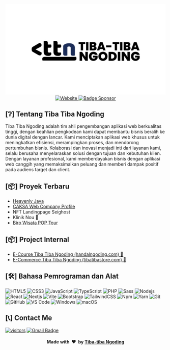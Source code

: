 <p align="center">
    <!-- badge TTN -->
    <img alt="Banner TTN" src="https://github.com/tibatibangoding/.github/blob/main/profile/src/twitter-card-ttn.jpg?raw=true">
    <br />
    <!-- badge website -->
    <a href="https://tibatibangoding.github.io">
      <img src="https://img.shields.io/badge/%F0%9F%8C%90-tibatibangoding.github.io-blue?style=for-the-badge" alt="Website" />
    </a>
    <!-- baddge sponsor-->
    <a href="https://saweria.co/nuflakbrr">
      <img alt="Badge Sponsor" src="https://img.shields.io/badge/sponsor-30363D?style=for-the-badge&logo=GitHub-Sponsors&logoColor=#white" />
    </a>
</p>

## [❔] Tentang Tiba Tiba Ngoding

Tiba Tiba Ngoding adalah tim ahli pengembangan aplikasi web berkualitas tinggi, dengan keahlian pengkodean kami dapat membantu bisnis beralih ke dunia digital dengan lancar. Kami menciptakan aplikasi web khusus untuk meningkatkan efisiensi, merampingkan proses, dan mendorong pertumbuhan bisnis. Kolaborasi dan inovasi menjadi inti dari layanan kami, selalu berusaha menyelaraskan solusi dengan tujuan dan kebutuhan klien. Dengan layanan profesional, kami memberdayakan bisnis dengan aplikasi web canggih yang memaksimalkan peluang dan memberi dampak positif pada audiens target dan client.

## [📦] Proyek Terbaru

- <a href="https://www.heavenlyjava.com/">Heavenly Java</a>
- <a href="https://www.cakrawalaskala.com/">CAKSA Web Company Profile</a>
- NFT Landingpage Seighost
- Klinik Nou 🚧
- <a href="https://www.poptour.id/">Biro Wisata POP Tour</a>

## [📦] Project Internal
- <a href="#">E-Course Tiba Tiba Ngoding (handalngoding.com) 🚧</a>
- <a href="#">E-Commerce Tiba Tiba Ngoding (tibatibastore.com) 🚧</a>

## [🛠] Bahasa Pemrograman dan Alat

![HTML5](https://img.shields.io/badge/-HTML5-%23E44D27?style=flat-square&logo=html5&logoColor=ffffff)
![CSS3](https://img.shields.io/badge/-CSS3-%231572B6?style=flat-square&logo=css3)
![JavaScript](https://img.shields.io/badge/-JavaScript-%23F7DF1C?style=flat-square&logo=javascript&logoColor=000000&labelColor=%23F7DF1C&color=%23FFCE5A)
![TypeScript](https://img.shields.io/badge/-TypeScript-%23007ACC.svg?style=flat-square&logo=typescript&logoColor=white)
![PHP](https://img.shields.io/badge/-php-%23777BB4.svg?style=flat-square&logo=php&logoColor=white)
![Sass](https://img.shields.io/badge/-Sass-%23CC6699?style=flat-square&logo=sass&logoColor=ffffff)
![Nodejs](https://img.shields.io/badge/-Node-339933?style=flat-square&logo=Node.js&logoColor=ffffff)
![React](https://img.shields.io/badge/-React-61DAFB?style=flat-square&logo=react&logoColor=ffffff)
![Nextjs](https://img.shields.io/badge/-Next-black?style=flat-square&logo=next.js&logoColor=white)
![Vite](https://img.shields.io/badge/-Vite-B73BFE?style=flat-square&logo=vite&logoColor=FFD62E)
![Bootstrap](https://img.shields.io/badge/-Bootstrap-563D7C?style=flat-square&logo=Bootstrap)
![TailwindCSS](https://img.shields.io/badge/-TailwindCSS-%2338B2AC.svg?style=flat-square&logo=tailwind-css&logoColor=white)
![Npm](https://img.shields.io/badge/-npm-CB3837?style=flat-square&logo=npm)
![Yarn](https://img.shields.io/badge/-yarn-%232C8EBB.svg?style=flat-square&logo=yarn&logoColor=white)
![Git](https://img.shields.io/badge/-Git-%23F05032?style=flat-square&logo=git&logoColor=%23ffffff)
![GitHub](https://img.shields.io/badge/-GitHub-181717?style=flat-square&logo=github)
![VS Code](http://img.shields.io/badge/-VS%20Code-007ACC?style=flat-square&logo=visual-studio-code&logoColor=ffffff)
![Windows](http://img.shields.io/badge/-Windows-0078D6?style=flat-square&logo=windows&logoColor=ffffff)
![macOS](https://img.shields.io/badge/-Mac%20OS-000000?style=flat-square&logo=macos&logoColor=ffffff)

## [📞] Contact Me

[![visitors](https://komarev.com/ghpvc/?username=tibatibangoding&style=flat-square&color=6082B0)](https://www.github.com/tibatibangoding)
[![Gmail Badge](https://img.shields.io/badge/-tibatibangoding@gmail.com-c14438?style=flat-square&logo=Gmail&logoColor=white&link=mailto:tibatibangoding@gmail.com)](mailto:tibatibangoding@gmail.com)

<div align="center">
    <h4 align="center">Made with &nbsp;❤️&nbsp; by <a href="https://github.com/tibatibangoding">Tiba-tiba Ngoding</a></h4>
</div>

